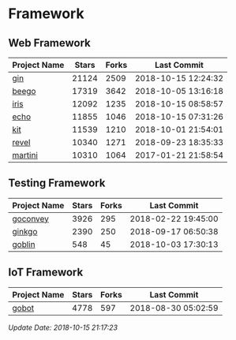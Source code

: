 # Framework

## Web Framework

| Project Name | Stars | Forks | Last Commit |
| ------------ | ----- | ----- | ----------- |
| [gin](https://github.com/gin-gonic/gin) | 21124 | 2509 | 2018-10-15 12:24:32 |
| [beego](https://github.com/astaxie/beego) | 17319 | 3642 | 2018-10-05 13:16:18 |
| [iris](https://github.com/kataras/iris) | 12092 | 1235 | 2018-10-15 08:58:57 |
| [echo](https://github.com/labstack/echo) | 11855 | 1046 | 2018-10-15 07:31:26 |
| [kit](https://github.com/go-kit/kit) | 11539 | 1210 | 2018-10-01 21:54:01 |
| [revel](https://github.com/revel/revel) | 10340 | 1271 | 2018-09-23 18:35:33 |
| [martini](https://github.com/go-martini/martini) | 10310 | 1064 | 2017-01-21 21:58:54 |

## Testing Framework

| Project Name | Stars | Forks | Last Commit |
| ------------ | ----- | ----- | ----------- |
| [goconvey](https://github.com/smartystreets/goconvey) | 3926 | 295 | 2018-02-22 19:45:00 |
| [ginkgo](https://github.com/onsi/ginkgo) | 2390 | 250 | 2018-09-17 06:50:38 |
| [goblin](https://github.com/franela/goblin) | 548 | 45 | 2018-10-03 17:30:13 |

## IoT Framework

| Project Name | Stars | Forks | Last Commit |
| ------------ | ----- | ----- | ----------- |
| [gobot](https://github.com/hybridgroup/gobot) | 4778 | 597 | 2018-08-30 05:02:59 |

*Update Date: 2018-10-15 21:17:23*